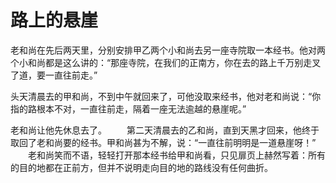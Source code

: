 # 路上的悬崖
老和尚在先后两天里，分别安排甲乙两个小和尚去另一座寺院取一本经书。他对两个小和尚都是这么讲的：“那座寺院，在我们的正南方，你在去的路上千万别走叉了道，要一直往前走。” 

  头天清晨去的甲和尚，不到中午就回来了，可他没取来经书，他对老和尚说：“你指的路根本不对，一直往前走，隔着一座无法逾越的悬崖呢。” 

  老和尚让他先休息去了。 
　　第二天清晨去的乙和尚，直到天黑才回来，他终于取回了老和尚要的经书。甲和尚甚为不解，说：“一直往前明明是一道悬崖呀！” 
　　老和尚笑而不语，轻轻打开那本经书给甲和尚看，只见扉页上赫然写着：所有的目的地都在正前方，但并不说明走向目的地的路线没有任何曲折。
 